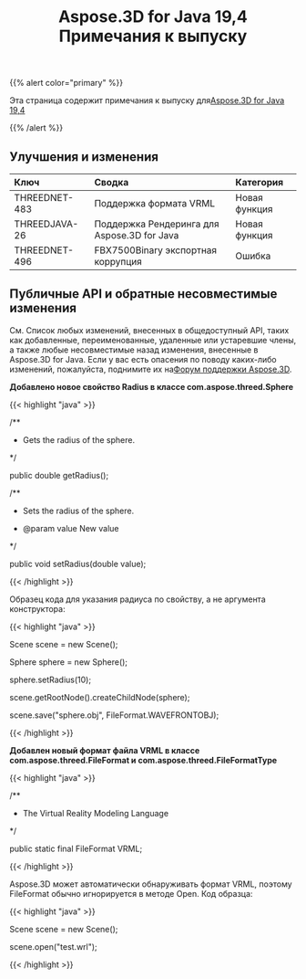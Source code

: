 ﻿---
title: Aspose.3D for Java 19,4 Примечания к выпуску
type: docs
weight: 90
url: /ru/java/aspose-3d-for-java-19-4-release-notes/
---
{{% alert color="primary" %}} 

Эта страница содержит примечания к выпуску для[Aspose.3D for Java 19,4](https://repository.aspose.com/webapp/#/artifacts/browse/tree/General/repo/com/aspose/aspose-3d/19.4)

{{% /alert %}} 
## **Улучшения и изменения**

|**Ключ**|**Сводка**|**Категория**|
|:- |:- |:- |
|THREEDNET-483 |Поддержка формата VRML|Новая функция|
|THREEDJAVA-26|Поддержка Рендеринга для Aspose.3D for Java|Новая функция|
|THREEDNET-496 |FBX7500Binary экспортная коррупция|Ошибка|

## **Публичные API и обратные несовместимые изменения**

См. Список любых изменений, внесенных в общедоступный API, таких как добавленные, переименованные, удаленные или устаревшие члены, а также любые несовместимые назад изменения, внесенные в Aspose.3D for Java. Если у вас есть опасения по поводу каких-либо изменений, пожалуйста, поднимите их на[Форум поддержки Aspose.3D](https://forum.aspose.com/c/3d).

**Добавлено новое свойство Radius в классе com.aspose.threed.Sphere**

{{< highlight "java" >}}

 /**

 * Gets the radius of the sphere.

 */

public double getRadius();

/**

 * Sets the radius of the sphere.

 * @param value New value

 */

public void setRadius(double value);

{{< /highlight >}}

Образец кода для указания радиуса по свойству, а не аргумента конструктора:

{{< highlight "java" >}}

 Scene scene = new Scene();

Sphere sphere = new Sphere();

sphere.setRadius(10);

scene.getRootNode().createChildNode(sphere);

scene.save("sphere.obj", FileFormat.WAVEFRONTOBJ);

{{< /highlight >}}

**Добавлен новый формат файла VRML в классе com.aspose.threed.FileFormat и com.aspose.threed.FileFormatType**

{{< highlight "java" >}}

 /**

 * The Virtual Reality Modeling Language

 */

public static final FileFormat VRML;

{{< /highlight >}}

Aspose.3D может автоматически обнаруживать формат VRML, поэтому FileFormat обычно игнорируется в методе Open. Код образца:

{{< highlight "java" >}}

 Scene scene = new Scene();

scene.open("test.wrl");

{{< /highlight >}}
